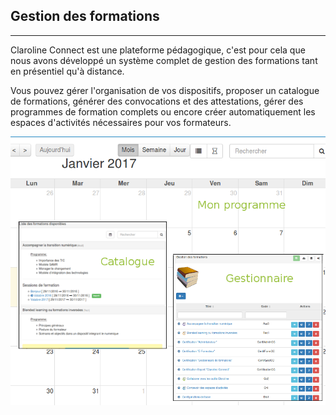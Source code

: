 ## Gestion des formations

---

Claroline Connect est une plateforme pédagogique, c'est pour cela que nous avons développé un système complet de gestion des formations tant en présentiel qu'à distance. 

Vous pouvez gérer l'organisation de vos dispositifs, proposer un catalogue de formations, générer des convocations et des attestations, gérer des programmes de formation complets ou encore créer automatiquement les espaces d'activités nécessaires pour vos formateurs. 


![](images/cursus-fig1.png)

